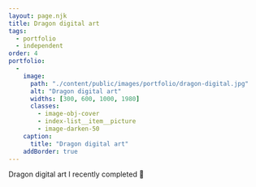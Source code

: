 ```yaml
---
layout: page.njk
title: Dragon digital art
tags:
  - portfolio
  - independent
order: 4
portfolio:
  -
    image:
      path: "./content/public/images/portfolio/dragon-digital.jpg"
      alt: "Dragon digital art"
      widths: [300, 600, 1000, 1980]
      classes:
        - image-obj-cover
        - index-list__item__picture
        - image-darken-50
    caption:
      title: "Dragon digital art"
    addBorder: true
---
```


Dragon digital art I recently completed 🐉
